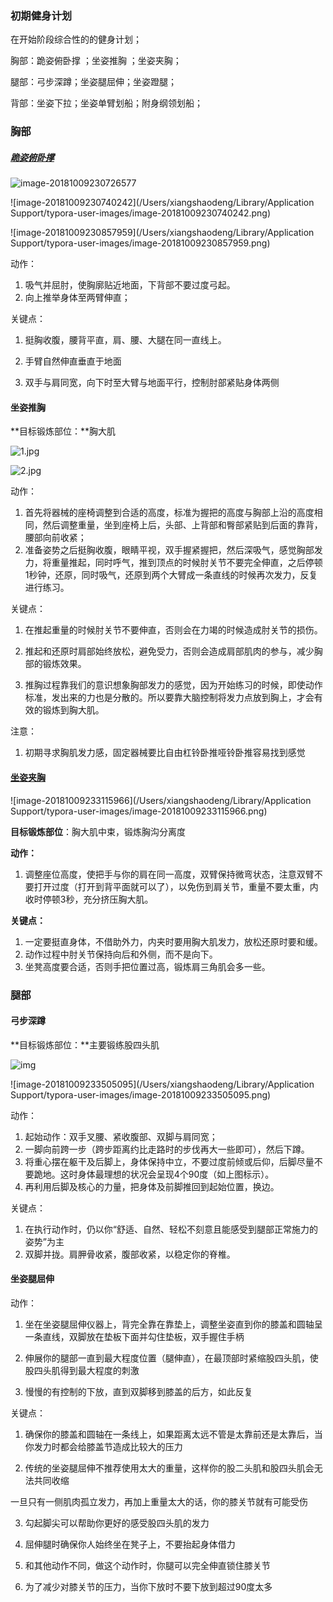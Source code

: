### 初期健身计划

在开始阶段综合性的的健身计划；

胸部：跪姿俯卧撑 ；坐姿推胸 ；坐姿夹胸；

腿部：弓步深蹲；坐姿腿屈伸；坐姿蹬腿；

背部：坐姿下拉；坐姿单臂划船；附身纲领划船；

### 胸部

##### [跪姿俯卧撑](https://www.hiyd.com/dongzuo/2/)

![image-20181009230726577](./images/跪姿俯卧撑1.jpg)

![image-20181009230740242](/Users/xiangshaodeng/Library/Application Support/typora-user-images/image-20181009230740242.png)

![image-20181009230857959](/Users/xiangshaodeng/Library/Application Support/typora-user-images/image-20181009230857959.png)

动作：

1. 吸气并屈肘，使胸廓贴近地面，下背部不要过度弓起。
2. 向上推举身体至两臂伸直；

关键点：

1. 挺胸收腹，腰背平直，肩、腰、大腿在同一直线上。

2. 手臂自然伸直垂直于地面
3. 双手与肩同宽，向下时至大臂与地面平行，控制肘部紧贴身体两侧

#### 坐姿推胸

**目标锻炼部位：**胸大肌

![1.jpg](http://img.keeprun.cn/upload/20161205/6361655039142700002851816.jpg)

![2.jpg](http://img.keeprun.cn/upload/20161205/6361655039756000004417986.jpg)

动作：

1. 首先将器械的座椅调整到合适的高度，标准为握把的高度与胸部上沿的高度相同，然后调整重量，坐到座椅上后，头部、上背部和臀部紧贴到后面的靠背，腰部向前收紧；
2. 准备姿势之后挺胸收腹，眼睛平视，双手握紧握把，然后深吸气，感觉胸部发力，将重量推起，同时呼气，推到顶点的时候肘关节不要完全伸直，之后停顿1秒钟，还原，同时吸气，还原到两个大臂成一条直线的时候再次发力，反复进行练习。

关键点：

1. 在推起重量的时候肘关节不要伸直，否则会在力竭的时候造成肘关节的损伤。

2. 推起和还原时肩部始终放松，避免受力，否则会造成肩部肌肉的参与，减少胸部的锻炼效果。
3. 推胸过程靠我们的意识想象胸部发力的感觉，因为开始练习的时候，即使动作标准，发出来的力也是分散的。所以要靠大脑控制将发力点放到胸上，才会有效的锻炼到胸大肌。

注意：

1. 初期寻求胸肌发力感，固定器械要比自由杠铃卧推哑铃卧推容易找到感觉

#### [坐姿夹胸](https://www.bilibili.com/video/av11288789/)

![image-20181009233115966](/Users/xiangshaodeng/Library/Application Support/typora-user-images/image-20181009233115966.png)

**目标锻炼部位**：胸大肌中束，锻炼胸沟分离度

**动作：** 

1. 调整座位高度，使把手与你的肩在同一高度，双臂保持微弯状态，注意双臂不要打开过度（打开到背平面就可以了），以免伤到肩关节，重量不要太重，内收时停顿3秒，充分挤压胸大肌。

**关键点：**

1. 一定要挺直身体，不借助外力，内夹时要用胸大肌发力，放松还原时要和缓。
2. 动作过程中肘关节保持向后和外侧，而不是向下。
3. 坐凳高度要合适，否则手把位置过高，锻炼肩三角肌会多一些。



### 腿部

#### 弓步深蹲

**目标锻炼部位：**主要锻练股四头肌

![img](https://www.jianshen8.com/uploads/allimg/160330/4_160330113353_3.gif)

![image-20181009233505095](/Users/xiangshaodeng/Library/Application Support/typora-user-images/image-20181009233505095.png)

动作：

1. 起始动作：双手叉腰、紧收腹部、双脚与肩同宽；
2. 一脚向前跨一步（跨步距离约比走路时的步伐再大一些即可），然后下蹲。
3. 将重心摆在躯干及后脚上，身体保持中立，不要过度前倾或后仰，后脚尽量不要跪地。这时身体最理想的状况会呈现4个90度（如上图标示）。
4. 再利用后脚及核心的力量，把身体及前脚推回到起始位置，换边。

关键点：

1. 在执行动作时，仍以你“舒适、自然、轻松不刻意且能感受到腿部正常施力的姿势”为主
2. 双脚并拢。肩胛骨收紧，腹部收紧，以稳定你的脊椎。

#### 坐姿腿屈伸

动作：

1. 坐在坐姿腿屈伸仪器上，背完全靠在靠垫上，调整坐姿直到你的膝盖和圆轴呈一条直线，双脚放在垫板下面并勾住垫板，双手握住手柄

2. 伸展你的腿部一直到最大程度位置（腿伸直），在最顶部时紧缩股四头肌，使股四头肌得到最大程度的刺激

3. 慢慢的有控制的下放，直到双脚移到膝盖的后方，如此反复

关键点：

1. 确保你的膝盖和圆轴在一条线上，如果距离太远不管是太靠前还是太靠后，当你发力时都会给膝盖节造成比较大的压力

2. 传统的坐姿腿屈伸不推荐使用太大的重量，这样你的股二头肌和股四头肌会无法共同收缩

一旦只有一侧肌肉孤立发力，再加上重量太大的话，你的膝关节就有可能受伤

3. 勾起脚尖可以帮助你更好的感受股四头肌的发力

4. 屈伸腿时确保你人始终坐在凳子上，不要抬起身体借力

5. 和其他动作不同，做这个动作时，你腿可以完全伸直锁住膝关节

6. 为了减少对膝关节的压力，当你下放时不要下放到超过90度太多

